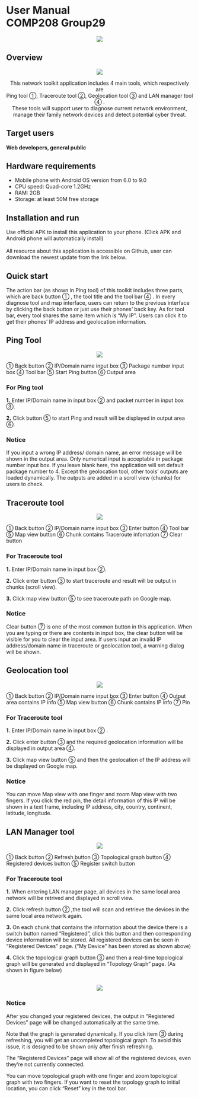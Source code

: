 # User Manual<br>COMP208 Group29

<div align=center><img src = "https://github.com/Weihao-Jin/readme_pictures/blob/master/app.png"></div>

## Overview
<div align=center><img src = "https://github.com/Weihao-Jin/readme_pictures/blob/master/main_menu.png"></div>

<p align="center">
This network toolkit application includes 4 main tools, which respectively are<br>
Ping tool ①, Traceroute tool ②, Geolocation tool ③ and LAN manager tool ④ .<br>
These tools will support user to diagnose current network environment,<br>
manage their family network devices and detect potential cyber threat.<br>
</p>

## Target users
**Web developers, general public**

## Hardware requirements
* Mobile phone with Android OS version from 6.0 to 9.0
* CPU speed: Quad-core 1.2GHz
* RAM: 2GB
* Storage: at least 50M free storage

## Installation and run
Use official APK to install this application to your phone. (Click APK and Android
phone will automatically install)
<br><br>
All resource about this application is accessible on Github, user can download
the newest update from the link below.

## Quick start
The action bar (as shown in Ping tool) of this toolkit includes three parts, which
are back button ① , the tool title and the tool bar ④ . In every diagnose tool
and map interface, users can return to the previous interface by clicking the
back button or just use their phones’ back key. As for tool bar, every tool shares
the same item which is “My IP”. Users can click it to get their phones’ IP address
and geolocation information.

## Ping Tool
<div align=center><img src = "https://github.com/Weihao-Jin/readme_pictures/blob/master/ping_tool.png"></div>

① Back button ② IP/Domain name input box ③ Package number input box
④ Tool bar    ⑤ Start Ping button ⑥ Output area

### For Ping tool

**1.** Enter IP/Domain name in input box ② and packet number in input box ③.

**2.** Click button ⑤ to start Ping and result will be displayed in output area ⑥.

### Notice
If you input a wrong IP address/ domain name, an error message will be shown in the output area. Only numerical input is acceptable in package number input box. If you leave blank here, the application will set default package number to 4. Except the geolocation tool, other tools’ outputs are loaded dynamically. The outputs are added in a scroll view (chunks) for users to check.

## Traceroute tool
<div align=center><img src = "https://github.com/Weihao-Jin/readme_pictures/blob/master/traceroute_tool.png"></div>

① Back button ② IP/Domain name input box ③ Enter button ④ Tool bar 
⑤ Map view button  ⑥ Chunk contains Traceroute infomation ⑦ Clear button

### For Traceroute tool

**1.** Enter IP/Domain name in input box ②.

**2.** Click enter button ③ to start traceroute and result will be output in chunks (scroll view).

**3.** Click map view button ⑤ to see traceroute path on Google map.

### Notice
Clear button ⑦ is one of the most common button in this application. When you are typing or there are contents in input box, the clear button will be visible for you to clear the input area. If users input an invalid IP address/domain name in traceroute or geolocation tool, a warning dialog will be shown.

## Geolocation tool
<div align=center><img src = "https://github.com/Weihao-Jin/readme_pictures/blob/master/geolocation_tool.png"></div>

① Back button ② IP/Domain name input box ③ Enter button
④ Output area contains IP info ⑤ Map view button ⑥ Chunk contains IP info ⑦ Pin

### For Traceroute tool

**1.** Enter IP/Domain name in input box ② .

**2.** Click enter button ③ and the required geolocation information will be displayed in output area ④.

**3.** Click map view button ⑤ and then the geolocation of the IP address will be displayed on Google map.

### Notice
You can move Map view with one finger and zoom Map view with two fingers. If you click the red pin, the detail information of this IP will be shown in a text frame, including IP address, city, country, continent, latitude, longitude.

## LAN Manager tool
<div align=center><img src = "https://github.com/Weihao-Jin/readme_pictures/blob/master/lan_manager.png"></div>

① Back button ② Refresh button ③ Topological graph button
④ Registered devices button ⑤ Register switch button

### For Traceroute tool

**1.** When entering LAN manager page, all devices in the same local area network will be retrived and displayed in scroll view.

**2.** Click refresh button ② ,the tool will scan and retrieve the devices in the same local area network again.

**3.** On each chunk that contains the information about the device there is a switch button named “Registered”, click this button and then corresponding device information will be stored. All registered devices can be seen in “Registered Devices” page. (“My Device” has been stored as shown above)

**4.** Click the topological graph button ③ and then a real-time topological graph will be generated and displayed in “Topology Graph” page. (As shown in figure below)

<br>

<div align=center><img src = "https://github.com/Weihao-Jin/readme_pictures/blob/master/topology_graph.png"></div>

### Notice
After you changed your registered devices, the output in “Registered Devices” page will be changed automatically at the same time. 

Note that the graph is generated dynamically. If you click item ③ during refreshing, you will get an uncompleted topological graph. To avoid this issue, it is designed to be shown only after finish refreshing.

The “Registered Devices” page will show all of the registered devices, even they’re not currently connected.

You can move topological graph with one finger and zoom topological graph with two fingers. If you want to reset the topology graph to initial location, you can click “Reset” key in the tool bar.

